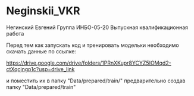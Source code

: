 # Neginskii_VKR

Негинский Евгений 
Группа ИНБО-05-20
Выпускная квалификационная работа

Перед тем как запускать код и тренировать модельки необходимо скачать данные по ссылке:

https://drive.google.com/drive/folders/1PRnXKupr8YCYZ5IOMqd2-ctXqcjngp1c?usp=drive_link

и поместить их в папку "Data/prepared/train/" предварительно создав папку "Data/prepared/train"
